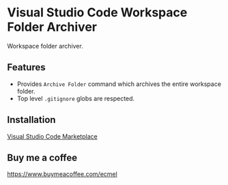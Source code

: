 # Visual Studio Code Workspace Folder Archiver

Workspace folder archiver.

## Features

- Provides ` Archive Folder ` command which archives the entire workspace folder.
- Top level ` .gitignore ` globs are respected.

## Installation

[Visual Studio Code Marketplace](https://marketplace.visualstudio.com/items?itemName=ecmel.vscode-archiver)

## Buy me a coffee

https://www.buymeacoffee.com/ecmel
